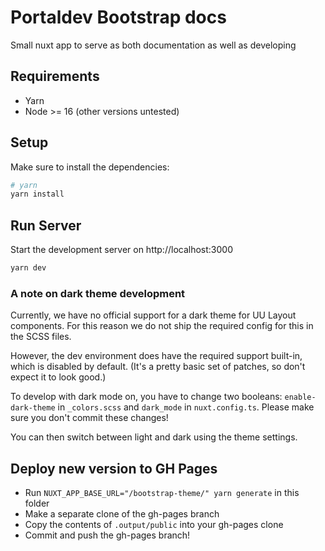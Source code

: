 # Portaldev Bootstrap docs

Small nuxt app to serve as both documentation as well as developing

## Requirements
- Yarn
- Node >= 16 (other versions untested)

## Setup

Make sure to install the dependencies:

```bash
# yarn
yarn install
```

## Run Server

Start the development server on http://localhost:3000

```bash
yarn dev
```

### A note on dark theme development

Currently, we have no official support for a dark theme for UU Layout components.
For this reason we do not ship the required config for this in the SCSS files.

However, the dev environment does have the required support built-in, which is
disabled by default. (It's a pretty basic set of patches, so don't expect it to
look good.)

To develop with dark mode on, you have to change two booleans:
``enable-dark-theme`` in ``_colors.scss`` and ``dark_mode`` in
``nuxt.config.ts``. Please make sure you don't commit these changes!

You can then switch between light and dark using the theme settings.

## Deploy new version to GH Pages

- Run ``NUXT_APP_BASE_URL="/bootstrap-theme/" yarn generate`` in this folder
- Make a separate clone of the gh-pages branch
- Copy the contents of ``.output/public`` into your gh-pages clone
- Commit and push the gh-pages branch!
